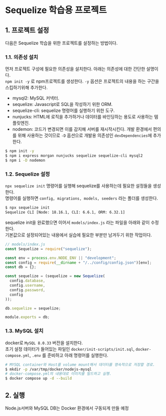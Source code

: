 # Sequelize 학습용 프로젝트

## 1. 프로젝트 설정

다음은 Sequelize 학습을 위한 프로젝트를 설정하는 방법이다.

### 1.1. 의존성 설치

먼저 프로젝트 구성에 필요한 의존성을 설치한다. 아래는 의존성에 대한 간단한 설명이다.  
`npm init -y` 로 npm프로젝트를 생성한다. `-y` 옵션은 프로젝트의 내용을 하는 구간을 스킵하기위해 추가한다.

- mysql2: MySQL 커넥터.
- sequelize: Javascript로 SQL을 작성하기 위한 ORM.
- sequelize-cli: sequelize 명령어를 실행하기 위한 도구.
- nunjucks: HTML에 로직을 추가하거나 데이터를 바인딩하는 용도로 사용하는 템플릿엔진.
- nodemon: 코드가 변경되면 이를 감지해 서버를 재시작시킨다. 개발 환경에서 편의를 위해 사용하는 것이므로 `-D` 옵션으로 개발용 의존성인 `devDependencies`에 추가한다.

```sh
$ npm init -y
$ npm i express morgan nunjucks sequelize sequelize-cli mysql2
$ npm i -D nodemon
```

### 1.2. Sequelize 설정

`npx sequelize init` 명령어를 실행해 sequelize를 사용하는데 필요한 설정들을 생성한다.  
명령어를 실행하면 `config, migrations, models, seeders` 라는 폴더를 생성한다.

```sh
$ npx sequelize init
Sequelize CLI [Node: 18.16.1, CLI: 6.6.1, ORM: 6.32.1]
```

sequelize init을 완료했으면 이어서 `models/index.js` 라는 파일을 아래와 같이 수정한다.  
기본값으로 설정되어있는 내용에서 실습에 필요한 부분만 남겨두기 위한 작업이다.

```js
// models/index.js
const Sequelize = require("sequelize");

const env = process.env.NODE_ENV || "development";
const config = require(__dirname + "/../config/config.json")[env];
const db = {};

const sequelize = (sequelize = new Sequelize(
  config.database,
  config.username,
  config.password,
  config
));

db.sequelize = sequelize;

module.exports = db;
```

### 1.3. MySQL 설치

docker로 `MySQL 8.0.33` 버전을 설치한다.  
초기 설정 데이터가 들어있는 파일인 `docker/init-scripts/init.sql`, `docker-compose.yml`, `.env` 를 준비하고 아래 명령어를 실행한다.

```sh
# MYSQL container와 Host를 volume mount해서 데이터를 영속적으로 저장할 경로.
$ mkdir -p /var/tmp/docker/nodejs-mysql
# docker-compose.yml의 내용대로 이미지를 빌드하고 실행.
$ docker compose up -d --build
```

## 2. 실행

Node.js서버와 MySQL DB는 Docker 환경에서 구동되게 만들 예정
